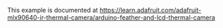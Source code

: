 This example is documented at https://learn.adafruit.com/adafruit-mlx90640-ir-thermal-camera/arduino-feather-and-lcd-thermal-camera
